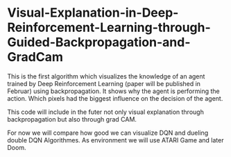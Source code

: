 # Visual-Explanation-in-Deep-Reinforcement-Learning-through-Guided-Backpropagation-and-GradCam
This is the first algorithm which visualizes the knowledge of an agent trained by Deep Reinforcement Learning (paper will be published in Februar) using backpropagation. It shows why the agent is performing the action. Which pixels had the biggest influence on the decision of the agent.


This code will include in the futer not only visual explanation through backpropagation but also through grad CAM.

For now we will compare how good we can visualize DQN and dueling double DQN Algorithmes. As environment we will use ATARI Game and later Doom.
